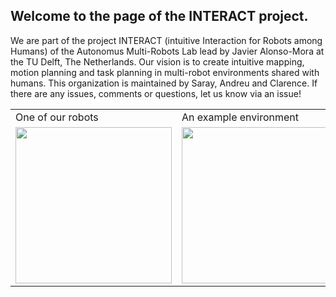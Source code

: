 ## Welcome to the page of the INTERACT project.

We are part of the project INTERACT (intuitive Interaction for Robots among Humans) of the Autonomus Multi-Robots Lab lead by Javier Alonso-Mora at the TU Delft, The Netherlands.
Our vision is to create intuitive mapping, motion planning and task planning in multi-robot environments shared with humans. 
This organization is maintained by Saray, Andreu and Clarence. 
If there are any issues, comments or questions, let us know via an issue!

<table>
 <tr>
  <td> One of our robots </td>
  <td> An example environment </td>
 </tr>
 <tr>
  <td> <img src="/.profile/dinova.jpg" width="250"/> </td>  
  <td> <img src="/.profile/robot_bar.png" width="250"/> </td>
 </tr>
</table>




<!--

**Here are some ideas to get you started:**

🙋‍♀️ A short introduction - what is your organization all about?
🌈 Contribution guidelines - how can the community get involved?
👩‍💻 Useful resources - where can the community find your docs? Is there anything else the community should know?
🍿 Fun facts - what does your team eat for breakfast?
🧙 Remember, you can do mighty things with the power of [Markdown](https://docs.github.com/github/writing-on-github/getting-started-with-writing-and-formatting-on-github/basic-writing-and-formatting-syntax)
-->
